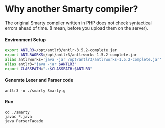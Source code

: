 # Why another Smarty compiler?

The original Smarty compiler written in PHP does not check syntactical errors ahead of time. (I mean, before you upload them on the server).

#### Environment Setup

```bash
export ANTLR3=/opt/antlr3/antlr-3.5.2-complete.jar
export ANTLRWORKS=/opt/antlr3/antlrworks-1.5.2-complete.jar
alias antlrworks='java -jar /opt/antlr3/antlrworks-1.5.2-complete.jar'
alias antlr3="java -jar $ANTLR3"
export CLASSPATH=".:$CLASSPATH:$ANTLR3"
```
#### Generate Lexer and Parser code

```
antlr3 -o ./smarty Smarty.g 
```

#### Run

```
cd ./smarty
javac *.java
java ParserFacade
```
